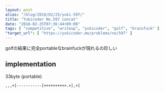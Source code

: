 ```yaml
---
layout: post
alias: "/blog/2018/02/25/yuki-597/"
title: "Yukicoder No.597 concat"
date: "2018-02-25T07:36:44+09:00"
tags: [ "competitive", "writeup", "yukicoder", "golf", "brainfuck" ]
"target_url": [ "https://yukicoder.me/problems/no/597" ]
---
```


golfの結果に完全portableなbrainfuckが現れるの珍しい

## implementation

$33$byte (portable)

``` brainfuck
,,,+[-----------[++++++++++.>],+]
```
